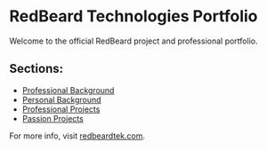 # RedBeard Technologies Portfolio

Welcome to the official RedBeard project and professional portfolio.

## Sections:
- [Professional Background](./background-professional)
- [Personal Background](./background-personal)
- [Professional Projects](./projects-professional)
- [Passion Projects](./projects-passion)

For more info, visit [redbeardtek.com](https://redbeardtek.com).
